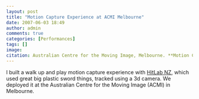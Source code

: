 ```yaml
---
layout: post
title: "Motion Capture Experience at ACMI Melbourne"
date: 2007-06-03 18:49
author: admin
comments: true
categories: [Performances]
tags: []
image: 
citation: Australian Centre for the Moving Image, Melbourne. **Motion Capture Experience** (2007)
---
```

I built a walk up and play motion capture experience with [HitLab NZ](http://www.hitlabnz.org), which used great big plastic sword things, tracked using a 3d camera. We deployed it at the Australian Centre 
for the Moving Image (ACMI) in Melbourne.
